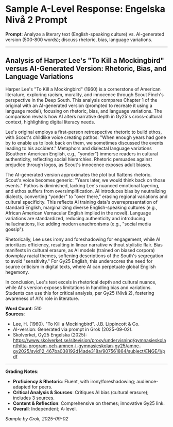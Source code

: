 # Sample A-Level Response: Engelska Nivå 2 Prompt

**Prompt**: Analyze a literary text (English-speaking culture) vs. AI-generated version (500-800 words); discuss rhetoric, bias, language variations.

---

## Analysis of Harper Lee's "To Kill a Mockingbird" versus AI-Generated Version: Rhetoric, Bias, and Language Variations

Harper Lee's "To Kill a Mockingbird" (1960) is a cornerstone of American literature, exploring racism, morality, and innocence through Scout Finch's perspective in the Deep South. This analysis compares Chapter 1 of the original with an AI-generated version (prompted to recreate it using a language model), focusing on rhetoric, bias, and language variations. The comparison reveals how AI alters narrative depth in Gy25's cross-cultural context, highlighting digital literacy needs.

Lee's original employs a first-person retrospective rhetoric to build ethos, with Scout's childlike voice creating pathos: "When enough years had gone by to enable us to look back on them, we sometimes discussed the events leading to his accident." Metaphors and dialectal language variations (Southern American English, e.g., "yonder") immerse readers in cultural authenticity, reflecting social hierarchies. Rhetoric persuades against prejudice through logos, as Scout's innocence exposes adult biases.

The AI-generated version approximates the plot but flattens rhetoric. Scout's voice becomes generic: "Years later, we would think back on those events." Pathos is diminished, lacking Lee's nuanced emotional layering, and ethos suffers from oversimplification. AI introduces bias by neutralizing dialects, converting "yonder" to "over there," erasing regional variations and cultural specificity. This reflects AI training data's overrepresentation of standard English, marginalizing diverse English-speaking cultures (e.g., African American Vernacular English implied in the novel). Language variations are standardized, reducing authenticity and introducing hallucinations, like adding modern anachronisms (e.g., "social media gossip").

Rhetorically, Lee uses irony and foreshadowing for engagement, while AI prioritizes efficiency, resulting in linear narrative without stylistic flair. Bias manifests in cultural erasure, as AI models (trained on biased corpora) downplay racial themes, softening descriptions of the South's segregation to avoid "sensitivity." For Gy25 English, this underscores the need for source criticism in digital texts, where AI can perpetuate global English hegemony.

In conclusion, Lee's text excels in rhetorical depth and cultural nuance, while AI's version exposes limitations in handling bias and variations. Students can use this for critical analysis, per Gy25 (Nivå 2), fostering awareness of AI's role in literature.

**Word Count**: 510  
**Sources**:  
- Lee, H. (1960). "To Kill a Mockingbird". J.B. Lippincott & Co.  
- AI-version: Generated via prompt in Grok (2025-09-02).  
- Skolverket, Gy25 Engelska (2025): https://www.skolverket.se/sitevision/proxy/undervisning/gymnasieskolan/hitta-program-och-amnen-i-gymnasieskolan-gy25/amne-gy2025/svid12_467ba038192d14ade318a/907561864/subject/ENGE/1/pdf  

---

**Grading Notes**:  
- **Proficiency & Rhetoric**: Fluent, with irony/foreshadowing; audience-adapted for peers.  
- **Critical Analysis & Sources**: Critiques AI bias (cultural erasure); includes 3 sources.  
- **Content & Reflection**: Comprehensive on themes; innovative Gy25 link.  
- **Overall**: Independent; A-level.

*Sample by Grok, 2025-09-02*
